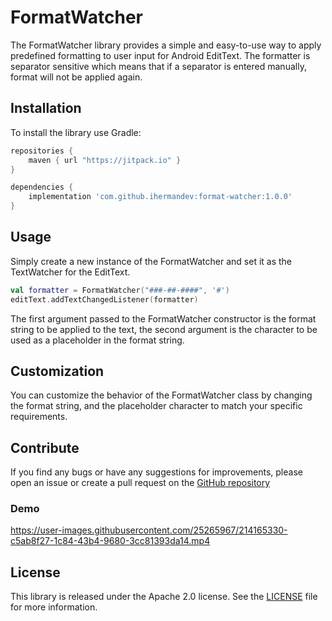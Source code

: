 # FormatWatcher
The FormatWatcher library provides a simple and easy-to-use way to apply predefined formatting to user 
input for Android EditText. The formatter is separator sensitive which means that if a separator is 
entered manually, format will not be applied again.
## Installation
To install the library use Gradle:

```groovy
repositories {
    maven { url "https://jitpack.io" }
}

dependencies {
    implementation 'com.github.ihermandev:format-watcher:1.0.0'
}
```
## Usage
Simply create a new instance of the FormatWatcher and set it as the TextWatcher for the EditText.
```kotlin
val formatter = FormatWatcher("###-##-####", '#')
editText.addTextChangedListener(formatter)
```
The first argument passed to the FormatWatcher constructor is the format string to be applied to the 
text, the second argument is the character to be used as a placeholder in the format string.
## Customization
You can customize the behavior of the FormatWatcher class by changing the format string, and the 
placeholder character to match your specific requirements.
## Contribute
If you find any bugs or have any suggestions for improvements, please open an issue or create a pull
request on the [GitHub repository](https://github.com/ihermandev)

### Demo

https://user-images.githubusercontent.com/25265967/214165330-c5ab8f27-1c84-43b4-9680-3cc81393da14.mp4

## License
This library is released under the Apache 2.0 license. See the [LICENSE](https://github.com/ihermandev/FormatWatcher/blob/master/LICENSE.md) file for more information.
